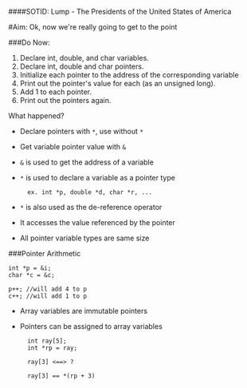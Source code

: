 ####SOTID: Lump - The Presidents of the United States of America

#Aim: Ok, now we're really going to get to the point

###Do Now:
   1. Declare int, double, and char variables.
   2. Declare int, double and char pointers.
   3. Initialize each pointer to the address of the corresponding variable
   4. Print out the pointer's value for each (as an unsigned long).
   5. Add 1 to each pointer.
   6. Print out the pointers again.
   
   What happened?

- Declare pointers with `*`, use without `*`
- Get variable pointer value with `&`

- `&` is used to get the address of a variable

- `*` is used to declare a variable as a pointer type

		ex. int *p, double *d, char *r, ...

- `*` is also used as the de-reference operator
 - It accesses the value referenced by the pointer

- All pointer variable types are same size

###Pointer Arithmetic

	int *p = &i;
	char *c = &c;

	p++; //will add 4 to p
	c++; //will add 1 to p

- Array variables are immutable pointers

- Pointers can be assigned to array variables

		int ray[5];
		int *rp = ray;

		ray[3] <==> ?

		ray[3] == *(rp + 3)
